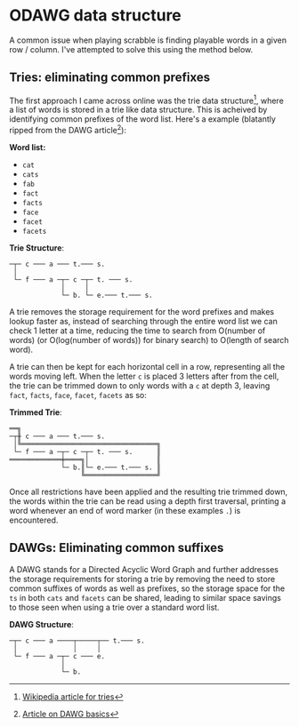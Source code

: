 <!-- cargo-sync-readme start -->

# ODAWG data structure

A common issue when playing scrabble is finding playable words in
a given row / column. I've attempted to solve this using the method below.

## Tries: eliminating common prefixes

The first approach I came across online was the trie data structure[^1], where a list of words is stored in a trie like data structure.
This is acheived by identifying common prefixes of the word list. Here's a example (blatantly ripped from the DAWG article[^2]):

__Word list:__

- `cat`
- `cats`
- `fab`
- `fact`
- `facts`
- `face`
- `facet`
- `facets`

__Trie Structure__:

```_
─┬─ c ─── a ─── t.─── s.
 │
 └─ f ─── a ─┬─ c ─┬─ t. ─── s.
             │     │
             └─ b. └─ e.─── t.─── s.
```

A trie removes the storage requirement for the word prefixes and makes lookup faster as, instead of searching through the entire word list we can check 1 letter at a time, reducing the time to search from O(number of words) (or O(log(number of words)) for binary search) to O(length of search word).

A trie can then be kept for each horizontal cell in a row, representing all the words moving left. When the letter `c` is placed 3 letters after from the cell, the trie can be trimmed down to only words with a `c` at depth 3, leaving `fact`, `facts`, `face`, `facet`, `facets` as so:

__Trimmed Trie__:

```_
══╗
─┬╫ c ─── a ─── t.─── s.
 │╚══════════════════════════════════╗
 └─ f ─── a ─┬─ c ─┬─ t. ─── s.      ║
═════════════╪════╗│                 ║
             └─ b.║└─ e.─── t.─── s. ║
                  ╚══════════════════╝
```

Once all restrictions have been applied and the resulting trie trimmed down, the words within the trie can be read using a depth first traversal, printing a word whenever an end of word marker (in these examples `.`) is encountered.

[^1]: [Wikipedia article for tries](https://en.wikipedia.org/wiki/Trie)
[^2]: [Article on DAWG basics](https://jbp.dev/blog/dawg-basics.html)

## DAWGs: Eliminating common suffixes

A DAWG stands for a Directed Acyclic Word Graph and further addresses the storage requirements for storing a trie by removing the need to store common suffixes of words as well as prefixes, so the storage space for the `ts` in both `cats` and `facets` can be shared, leading to similar space savings to those seen when using a trie over a standard word list.

__DAWG Structure__:

```_
─┬─ c ─── a ────┬─────┬── t.─── s.
 │              │     │
 └─ f ─── a ─┬─ c ─── e.
             │
             └─ b.
```

<!-- cargo-sync-readme end -->